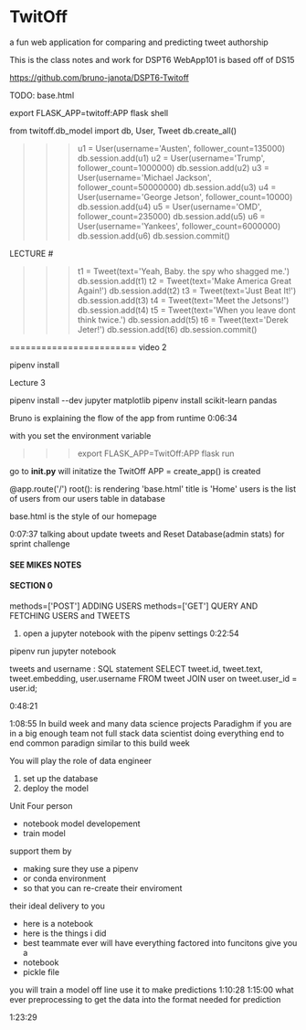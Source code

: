 # TwitOff
a fun web application for comparing and predicting tweet authorship


This is the class notes and work for DSPT6 
WebApp101 is based off of DS15

https://github.com/bruno-janota/DSPT6-Twitoff

TODO: base.html

export FLASK_APP=twitoff:APP
flask shell

from twitoff.db_model import db, User, Tweet
db.create_all()
>>> u1 = User(username='Austen', follower_count=135000)
>>> db.session.add(u1)
>>> u2 = User(username='Trump', follower_count=1000000)
>>> db.session.add(u2)
>>> u3 = User(username='Michael Jackson', follower_count=50000000)
>>> db.session.add(u3)
>>> u4 = User(username='George Jetson', follower_count=10000)
>>> db.session.add(u4)
>>> u5 = User(username='OMD', follower_count=235000)
>>> db.session.add(u5)
>>> u6 = User(username='Yankees', follower_count=6000000)
>>> db.session.add(u6)
>>> db.session.commit()




LECTURE # 


>>> t1 = Tweet(text='Yeah, Baby. the spy who shagged me.')
>>> db.session.add(t1)
>>> t2 = Tweet(text='Make America Great Again!')
>>> db.session.add(t2)
>>> t3 = Tweet(text='Just Beat It!')
>>> db.session.add(t3)
>>> t4 = Tweet(text='Meet the Jetsons!')
>>> db.session.add(t4)
>>> t5 = Tweet(text='When you leave dont think twice.')
>>> db.session.add(t5)
>>> t6 = Tweet(text='Derek Jeter!')
>>> db.session.add(t6)
>>> db.session.commit()



========================
video 2

pipenv install






Lecture 3

pipenv install --dev jupyter matplotlib
pipenv install scikit-learn pandas


Bruno is explaining the flow of the app from runtime 0:06:34

with you set the environment variable 
>>> export FLASK_APP=TwitOff:APP
>>> flask run

go to __init.py__ will initatize the TwitOff
APP = create_app() is created

@app.route('/')
root():  is rendering 'base.html'
title is 'Home'
users is the list of users from our users table in database

base.html is the style of our homepage

0:07:37 talking about update tweets and Reset Database(admin stats)
for sprint challenge
#### SEE MIKES NOTES
#### SECTION 0

methods=['POST'] ADDING USERS
methods=['GET']  QUERY AND FETCHING USERS and TWEETS

1. open a jupyter notebook with the pipenv settings 0:22:54

pipenv run jupyter notebook

tweets and username : SQL statement
SELECT
    tweet.id,
    tweet.text,
    tweet.embedding,
    user.username
FROM tweet
JOIN user on tweet.user_id = user.id;

0:48:21

1:08:55 In build week and many data science projects
Paradighm if you are in a big enough team
not full stack data scientist doing everything end to end
common paradign similar to this build week

You will play the role of data engineer
1. set up the database
2. deploy the model

Unit Four person 
- notebook model developement
- train model

support them by 
- making sure they use a pipenv
- or conda environment
- so that you can re-create their enviroment

their ideal delivery to you 
- here is a notebook
- here is the things i did
- best teammate ever will have everything factored into funcitons
give you a 
- notebook
- pickle file

you will train a model off line
use it to make predictions
1:10:28   1:15:00
what ever preprocessing to get the data into the format needed for prediction


1:23:29



